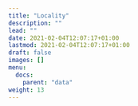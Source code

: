 ```yaml
---
title: "Locality"
description: ""
lead: ""
date: 2021-02-04T12:07:17+01:00
lastmod: 2021-02-04T12:07:17+01:00
draft: false
images: []
menu:
  docs:
    parent: "data"
weight: 13
---
```



